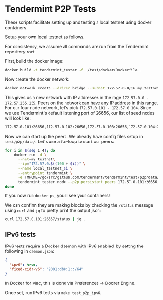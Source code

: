 # Tendermint P2P Tests

These scripts facilitate setting up and testing a local testnet using docker containers.

Setup your own local testnet as follows.

For consistency, we assume all commands are run from the Tendermint repository root.

First, build the docker image:

```sh
docker build -t tendermint_tester -f ./test/docker/Dockerfile .
```

Now create the docker network:

```sh
docker network create --driver bridge --subnet 172.57.0.0/16 my_testnet
```

This gives us a new network with IP addresses in the rage `172.57.0.0 - 172.57.255.255`.
Peers on the network can have any IP address in this range.
For our four node network, let's pick `172.57.0.101 - 172.57.0.104`.
Since we use Tendermint's default listening port of 26656, our list of seed nodes will look like:

```sh
172.57.0.101:26656,172.57.0.102:26656,172.57.0.103:26656,172.57.0.104:26656
```

Now we can start up the peers. We already have config files setup in `test/p2p/data/`.
Let's use a for-loop to start our peers:

```sh
for i in $(seq 1 4); do
	docker run -d \
	  --net=my_testnet\
	  --ip="172.57.0.$((100 + $i))" \
	  --name local_testnet_$i \
	  --entrypoint tendermint \
	  -e TMHOME=/go/src/github.com/tendermint/tendermint/test/p2p/data/mach$((i-1)) \
	  tendermint_tester node --p2p.persistent_peers 172.57.0.101:26656,172.57.0.102:26656,172.57.0.103:26656,172.57.0.104:26656 --proxy_app=kvstore
done
```

If you now run `docker ps`, you'll see your containers!

We can confirm they are making blocks by checking the `/status` message using `curl` and `jq` to pretty print the output json:

```sh
curl 172.57.0.101:26657/status | jq .
```

## IPv6 tests

IPv6 tests require a Docker daemon with IPv6 enabled, by setting the following in `daemon.json`:

```json
{
  "ipv6": true,
  "fixed-cidr-v6": "2001:db8:1::/64"
}
```

In Docker for Mac, this is done via Preferences → Docker Engine.

Once set, run IPv6 tests via `make test_p2p_ipv6`.
